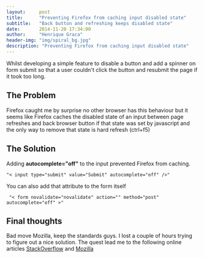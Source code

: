 ```yaml
---
layout:     post
title:      "Preventing Firefox from caching input disabled state"
subtitle:   "Back button and refreshing keeps disabled state"
date:       2014-11-20 17:34:00
author:     "Henrique Graca"
header-img: "img/spiral_bg.jpg"
description: "Preventing Firefox from caching input disabled state"
---
```

<p>
    Whilst developing a simple feature to disable a button and add a spinner on form submit so that a user couldn't click the button and resubmit the page if it took too long.
</p>
<h2 class="section-heading">The Problem</h2>

<p>Firefox caught me by surprise no other browser has this behaviour but it seems like Firefox caches the disabled state of an input between page refreshes and back browser button if that state was set by javascript and the only way to remove that state is hard refresh (ctrl+f5) </p>

<h2 class="section-heading">The Solution</h2>

<p>Adding <strong>autocomplete="off"</strong> to the input prevented Firefox from caching.</p>

<pre><code>"< input type="submit" value="Submit" autocomplete="off" />"
</code></pre>

<p>You can also add that attribute to the form itself</p>

<pre><code> "< form novalidate="novalidate" action="" method="post" autocomplete="off" >"
</code></pre>


<h2 class="section-heading">Final thoughts</h2>

<p>
    Bad move Mozilla, keep the standards guys. I lost a couple of hours trying to figure out a nice solution. The quest lead me to the following online articles
<a href="http://stackoverflow.com/questions/5985839/bug-with-firefox-disabled-attribute-of-input-not-resetting-when-refreshing">StackOverflow</a> and
<a href="https://bugzilla.mozilla.org/show_bug.cgi?id=654072">Mozilla</a>
</p>
